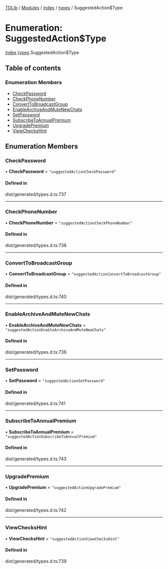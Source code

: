 [TDLib](../README.md) / [Modules](../modules.md) / [index](../modules/index.md) / [types](../modules/index.types.md) / SuggestedAction$Type

# Enumeration: SuggestedAction$Type

[index](../modules/index.md).[types](../modules/index.types.md).SuggestedAction$Type

## Table of contents

### Enumeration Members

- [CheckPassword](index.types.SuggestedAction_Type.md#checkpassword)
- [CheckPhoneNumber](index.types.SuggestedAction_Type.md#checkphonenumber)
- [ConvertToBroadcastGroup](index.types.SuggestedAction_Type.md#converttobroadcastgroup)
- [EnableArchiveAndMuteNewChats](index.types.SuggestedAction_Type.md#enablearchiveandmutenewchats)
- [SetPassword](index.types.SuggestedAction_Type.md#setpassword)
- [SubscribeToAnnualPremium](index.types.SuggestedAction_Type.md#subscribetoannualpremium)
- [UpgradePremium](index.types.SuggestedAction_Type.md#upgradepremium)
- [ViewChecksHint](index.types.SuggestedAction_Type.md#viewcheckshint)

## Enumeration Members

### CheckPassword

• **CheckPassword** = ``"suggestedActionCheckPassword"``

#### Defined in

dist/generated/types.d.ts:737

___

### CheckPhoneNumber

• **CheckPhoneNumber** = ``"suggestedActionCheckPhoneNumber"``

#### Defined in

dist/generated/types.d.ts:738

___

### ConvertToBroadcastGroup

• **ConvertToBroadcastGroup** = ``"suggestedActionConvertToBroadcastGroup"``

#### Defined in

dist/generated/types.d.ts:740

___

### EnableArchiveAndMuteNewChats

• **EnableArchiveAndMuteNewChats** = ``"suggestedActionEnableArchiveAndMuteNewChats"``

#### Defined in

dist/generated/types.d.ts:736

___

### SetPassword

• **SetPassword** = ``"suggestedActionSetPassword"``

#### Defined in

dist/generated/types.d.ts:741

___

### SubscribeToAnnualPremium

• **SubscribeToAnnualPremium** = ``"suggestedActionSubscribeToAnnualPremium"``

#### Defined in

dist/generated/types.d.ts:743

___

### UpgradePremium

• **UpgradePremium** = ``"suggestedActionUpgradePremium"``

#### Defined in

dist/generated/types.d.ts:742

___

### ViewChecksHint

• **ViewChecksHint** = ``"suggestedActionViewChecksHint"``

#### Defined in

dist/generated/types.d.ts:739
